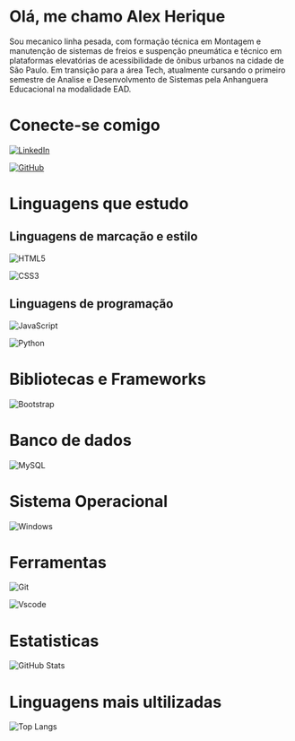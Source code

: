 
# Olá, me chamo Alex Herique 

Sou mecanico linha pesada, com formação técnica em Montagem e manutenção de sistemas de freios e suspenção pneumática e técnico em plataformas elevatórias de acessibilidade de ônibus urbanos na cidade de São Paulo. Em transição para a área Tech, atualmente cursando o primeiro semestre de Analise e Desenvolvmento de Sistemas pela Anhanguera Educacional na modalidade EAD. 

# Conecte-se comigo 

[![LinkedIn](https://img.shields.io/badge/LinkedIn-0077B5?style=for-the-badge&logo=linkedin&logoColor=white)](https://www.linkedin.com/in/alex-oliveira-57a759240/)

[![GitHub](https://img.shields.io/badge/GitHub-100000?style=for-the-badge&logo=github&logoColor=white)](https://github.com/alex-oliveira-dev)

# Linguagens que estudo 

## Linguagens de marcação e estilo 

![HTML5](https://img.shields.io/badge/HTML5-E34F26?style=for-the-badge&logo=html5&logoColor=white)

![CSS3](https://img.shields.io/badge/CSS3-1572B6?style=for-the-badge&logo=css3&logoColor=white)

## Linguagens de programação 

![JavaScript](https://img.shields.io/badge/JavaScript-F7DF1E?style=for-the-badge&logo=javascript&logoColor=black)

![Python](https://img.shields.io/badge/python-3670A0?style=for-the-badge&logo=python&logoColor=ffdd54)

# Bibliotecas e Frameworks

![Bootstrap](https://img.shields.io/badge/-boostrap-0D1117?style=for-the-badge&logo=bootstrap&labelColor=0D1117)

# Banco de dados 

![MySQL](https://img.shields.io/badge/MySQL-00000F?style=for-the-badge&logo=mysql&logoColor=white)

# Sistema Operacional

![Windows](https://img.shields.io/badge/Windows-000?style=for-the-badge&logo=windows&logoColor=2CA5E0)

# Ferramentas

![Git](https://img.shields.io/badge/GIT-E44C30?style=for-the-badge&logo=git&logoColor=white)

![Vscode](https://img.shields.io/badge/Vscode-007ACC?style=for-the-badge&logo=visual-studio-code&logoColor=white)

# Estatisticas 

![GitHub Stats](https://github-readme-stats.vercel.app/api?username=alex-oliveira-dev&theme=transparent&bg_color=000&border_color=30A3DC&show_icons=true&icon_color=30A3DC&title_color=E94D5F&text_color=FFF)

# Linguagens mais ultilizadas

![Top Langs](https://github-readme-stats-git-masterrstaa-rickstaa.vercel.app/api/top-langs/?username=alex-oliveira-dev&layout=compact&bg_color=000&border_color=30A3DC&title_color=E94D5F&text_color=FFF)
